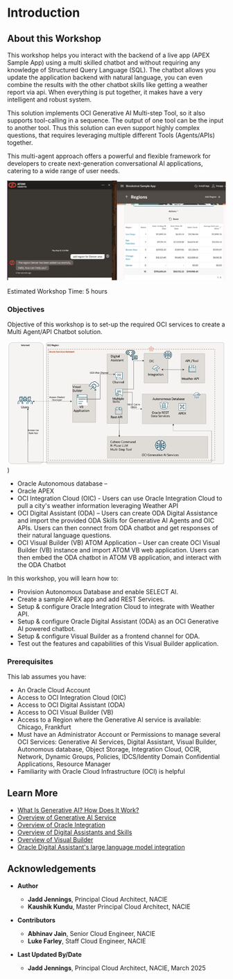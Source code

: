 # Introduction

## About this Workshop

This workshop helps you interact with the backend of a live app (APEX Sample App) using a multi skilled chatbot  and without requiring any knowledge of Structured Query Language (SQL). The chatbot allows you update the application backend with natural language, you can even combine the results with the other chatbot skills like getting a weather report via api. When everything is put together, it makes have a very intelligent and robust system.

This solution implements OCI Generative AI Multi-step Tool, so it also supports tool-calling in a sequence. The output of one tool can be the input to another tool. Thus this solution can even support highly complex questions, that requires leveraging multiple different Tools (Agents/APIs) together.

This multi-agent approach offers a powerful and flexible framework for developers to create next-generation conversational AI applications, catering to a wide range of user needs.

![User View](images/atom_apex_how_many_regions.png)

Estimated Workshop Time: 5 hours

### Objectives

Objective of this workshop is to set-up the required OCI services to create a Multi Agent/API Chatbot solution.

![Architecture Diagram](images/chatbot_developer_arch.png))

* Oracle Autonomous database – 
* Oracle APEX 
* OCI Integration Cloud (OIC) - Users can use Oracle Integration Cloud to pull a city's weather information leveraging Weather API
* OCI Digital Assistant (ODA) – Users can create ODA Digital Assistance and import the provided ODA Skills for Generative AI Agents and OIC APIs.
Users can then connect from ODA chatbot and get responses of their natural language questions.
* OCI Visual Builder (VB) ATOM Application – User can create OCI Visual Builder (VB) instance and import ATOM VB web application.
Users can then embed the ODA chatbot in ATOM VB application, and interact with the ODA Chatbot

In this workshop, you will learn how to:


* Provision Autonomous Database and enable SELECT AI.
* Create a sample APEX app and add REST Services.
* Setup & configure Oracle Integration Cloud to integrate with Weather API.
* Setup & configure Oracle Digital Assistant (ODA) as an OCI Generative AI powered chatbot.
* Setup & configure Visual Builder as a frontend channel for ODA.
* Test out the features and capabilities of this Visual Builder application.

### Prerequisites

This lab assumes you have:

* An Oracle Cloud Account
* Access to OCI Integration Cloud (OIC)
* Access to OCI Digital Assistant (ODA)
* Access to OCI Visual Builder (VB)
* Access to a Region where the Generative AI service is available: Chicago, Frankfurt
* Must have an Administrator Account or Permissions to manage several OCI Services: Generative AI Services, Digital Assistant, Visual Builder, Autonomous database, Object Storage, Integration Cloud, OCIR, Network, Dynamic Groups, Policies, IDCS/Identity Domain Confidential Applications, Resource Manager
* Familiarity with Oracle Cloud Infrastructure (OCI) is helpful

## Learn More

* [What Is Generative AI? How Does It Work?](https://www.oracle.com/artificial-intelligence/generative-ai/what-is-generative-ai/)
* [Overview of Generative AI Service](https://docs.oracle.com/en-us/iaas/Content/generative-ai/overview.htm)
* [Overview of Oracle Integration](https://docs.oracle.com/en-us/iaas/application-integration/doc/overview.html)
* [Overview of Digital Assistants and Skills](https://docs.oracle.com/en-us/iaas/digital-assistant/doc/overview-digital-assistants-and-skills.html)
* [Overview of Visual Builder](https://docs.oracle.com/en-us/iaas/visual-builder/doc/oracle-visual-builder.html)
* [Oracle Digital Assistant's large language model integration](https://docs.oracle.com/en/cloud/paas/digital-assistant/use-chatbot/llm-blocks-skills.html)

## Acknowledgements

* **Author**
    * **Jadd Jennings**, Principal Cloud Architect, NACIE
    * **Kaushik Kundu**, Master Principal Cloud Architect, NACIE


* **Contributors**
    * **Abhinav Jain**, Senior Cloud Engineer, NACIE
    * **Luke Farley**, Staff Cloud Engineer, NACIE
   
* **Last Updated By/Date**
    * **Jadd Jennings**, Principal Cloud Architect, NACIE, March 2025
